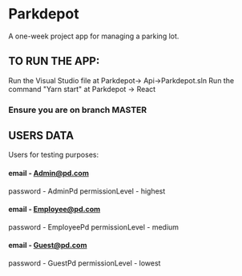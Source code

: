 # Parkdepot
A one-week project app for managing a parking lot. 
 
## TO RUN THE APP:  
Run the Visual Studio file at Parkdepot-> Api->Parkdepot.sln 
Run the command "Yarn start" at Parkdepot -> React 
### Ensure you are on branch MASTER 
 
## USERS DATA 
Users for testing purposes: 
 
#### email - Admin@pd.com 
password - AdminPd 
permissionLevel - highest 
 
#### email - Employee@pd.com 
password - EmployeePd 
permissionLevel - medium 
 
#### email - Guest@pd.com 
password - GuestPd 
permissionLevel - lowest 

